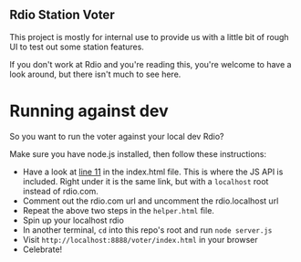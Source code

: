 Rdio Station Voter
------------------

This project is mostly for internal use to provide us with a little bit of rough UI to test out some station features.

If you don't work at Rdio and you're reading this, you're welcome to have a look around, but there isn't much to see here.


Running against dev
===================

So you want to run the voter against your local dev Rdio?

Make sure you have node.js installed, then follow these instructions:

* Have a look at [line 11](https://github.com/rknLA/rdio-projects/blob/gh-pages/voter/index.html#L11) in the index.html file.
  This is where the JS API is included.  Right under it is the same link, but with a `localhost` root instead of rdio.com.
* Comment out the rdio.com url and uncomment the rdio.localhost url
* Repeat the above two steps in the `helper.html` file.
* Spin up your localhost rdio
* In another terminal, `cd` into this repo's root and run `node server.js`
* Visit `http://localhost:8888/voter/index.html` in your browser
* Celebrate!
